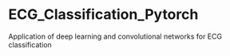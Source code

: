 # ECG_Classification_Pytorch
Application of deep learning and convolutional networks for ECG classification
